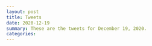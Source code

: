 ```yaml
---
layout: post
title: Tweets
date: 2020-12-19
summary: These are the tweets for December 19, 2020.
categories:
---
```



